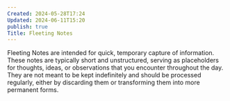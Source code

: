 ```yaml
---
Created: 2024-05-28T17:24
Updated: 2024-06-11T15:20
publish: true
Title: Fleeting Notes
---
```

Fleeting Notes are intended for quick, temporary capture of information. These notes are typically short and unstructured, serving as placeholders for thoughts, ideas, or observations that you encounter throughout the day. They are not meant to be kept indefinitely and should be processed regularly, either by discarding them or transforming them into more permanent forms.